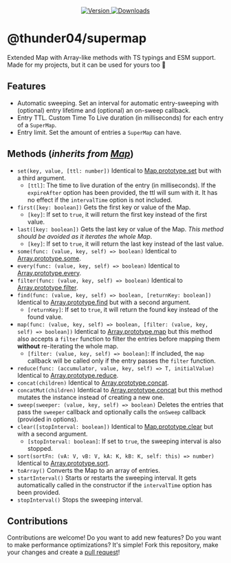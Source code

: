 <!-- markdownlint-disable MD033 MD041 -->
<div align="center">
    <p>
        <a href="https://www.npmjs.com/package/@thunder04/supermap">
            <img src="https://img.shields.io/npm/v/@thunder04/supermap.svg?maxAge=3600&style=flat&logo=npm&color=ff5540" alt="Version" />
        </a>
        <a href="https://www.npmjs.com/package/@thunder04/supermap">
            <img src="https://img.shields.io/npm/dt/@thunder04/supermap.svg?maxAge=3600&style=flat&logo=npm&color=ff5540" alt="Downloads" />
        </a>
    </p>
</div>

# @thunder04/supermap

Extended Map with Array-like methods with TS typings and ESM support. Made for my projects, but it can be used for yours too 👀

## Features

- Automatic sweeping. Set an interval for automatic entry-sweeping with (optional) entry lifetime and (optional) an on-sweep callback.
- Entry TTL. Custom Time To Live duration (in milliseconds) for each entry of a `SuperMap`.
- Entry limit. Set the amount of entries a `SuperMap` can have.

## Methods (*inherits from [Map](https://developer.mozilla.org/en-US/docs/Web/JavaScript/Reference/Global_Objects/Map#instance_methods)*)

- `set(key, value, [ttl: number])` Identical to [Map.prototype.set](https://developer.mozilla.org/en-US/docs/Web/JavaScript/Reference/Global_Objects/Map/set) but with a third argument.
  - `[ttl]`: The time to live duration of the entry (in milliseconds). If the `expireAfter` option has been provided, the ttl will sum with it. It has no effect if the `intervalTime` option is not included.
- `first([key: boolean])` Gets the first key or value of the Map.
  - `[key]`: If set to `true`, it will return the first key instead of the first value.
- `last([key: boolean])` Gets the last key or value of the Map. *This method should be avoided as it iterates the whole Map*.
  - `[key]`: If set to `true`, it will return the last key instead of the last value.
- `some(func: (value, key, self) => boolean)` Identical to [Array.prototype.some](https://developer.mozilla.org/en-US/docs/Web/JavaScript/Reference/Global_Objects/Array/some).
- `every(func: (value, key, self) => boolean)` Identical to [Array.prototype.every](https://developer.mozilla.org/en-US/docs/Web/JavaScript/Reference/Global_Objects/Array/every).
- `filter(func: (value, key, self) => boolean)` Identical to [Array.prototype.filter](https://developer.mozilla.org/en-US/docs/Web/JavaScript/Reference/Global_Objects/Array/filter).
- `find(func: (value, key, self) => boolean, [returnKey: boolean])` Identical to [Array.prototype.find](https://developer.mozilla.org/en-US/docs/Web/JavaScript/Reference/Global_Objects/Array/find) but with a second argument.
  - `[returnKey]`: If set to `true`, it will return the found key instead of the found value.
- `map(func: (value, key, self) => boolean, [filter: (value, key, self) => boolean])` Identical to [Array.prototype.map](https://developer.mozilla.org/en-US/docs/Web/JavaScript/Reference/Global_Objects/Array/map) but this method also accepts a `filter` function to filter the entries before mapping them __without__ re-iterating the whole map.
  - `[filter: (value, key, self) => boolean]`: If included, the `map` callback will be called only if the entry passes the `filter` function.
- `reduce(func: (accumulator, value, key, self) => T, initialValue)` Identical to [Array.prototype.reduce](https://developer.mozilla.org/en-US/docs/Web/JavaScript/Reference/Global_Objects/Array/reduce).
- `concat(children)` Identical to [Array.prototype.concat](https://developer.mozilla.org/en-US/docs/Web/JavaScript/Reference/Global_Objects/Array/concat).
- `concatMut(children)` Identical to [Array.prototype.concat](https://developer.mozilla.org/en-US/docs/Web/JavaScript/Reference/Global_Objects/Array/concat) but this method mutates the instance instead of creating a new one.
- `sweep(sweeper: (value, key, self) => boolean)` Deletes the entries that pass the `sweeper` callback and optionally calls the `onSweep` callback (provided in options).
- `clear([stopInterval: boolean])` Identical to [Map.prototype.clear](https://developer.mozilla.org/en-US/docs/Web/JavaScript/Reference/Global_Objects/Map/clear) but with a second argument.
  - `[stopInterval: boolean]`: If set to `true`, the sweeping interval is also stopped.
- `sort(sortFn: (vA: V, vB: V, kA: K, kB: K, self: this) => number)` Identical to [Array.prototype.sort](https://developer.mozilla.org/en-US/docs/Web/JavaScript/Reference/Global_Objects/Array/sort).
- `toArray()` Converts the Map to an array of entries.
- `startInterval()` Starts or restarts the sweeping interval. It gets automatically called in the constructor if the `intervalTime` option has been provided.
- `stopInterval()` Stops the sweeping interval.

## Contributions

Contributions are welcome! Do you want to add new features? Do you want to make performance optimizations? It's simple! Fork this repository, make your changes and create a [pull request](https://github.com/thunder04/supermap/pulls)!
